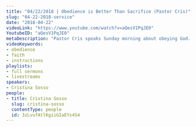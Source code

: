 ```yaml
---
title: "04/22/2018 | Obedience is Better Than Sacrifice (Pastor Cris)"
slug: "04-22-2018-service"
date: "2018-04-22"
videoLink: "https://www.youtube.com/watch?v=aQesV1PqJE0"
YoutubeID: "aQesV1PqJE0"
metaDescription: "Pastor Cris speaks Sunday morning about obeying God. As it says in I Samuel 15:22, \"Does the LORD delight in burnt offerings and sacrifices as much as in obeying the LORD? To obey is better than sacrifice, and to heed is better than the fat of rams...\""
videoKeywords:
- obedience
- faith
- instructions
playlists:
- full sermons
- livestreams
speakers:
- Cristina Sosso
people:
- title: Cristina Sosso
  slug: cristina-sosso
  contentType: people
  id: 3zLvufAtlKgiiGIaEYs4S4
---
```

